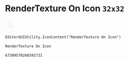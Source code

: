 # RenderTexture On Icon `32x32`
<img src="/img/RenderTexture%20On%20Icon.png" width=32 height=32>

``` CSharp
EditorGUIUtility.IconContent("RenderTexture On Icon")
```
```
RenderTexture On Icon
```
```
67309570266591731
```
